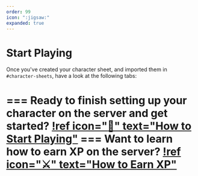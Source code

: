 ```yaml
---
order: 99
icon: ":jigsaw:"
expanded: true
---
```

# Start Playing

Once you've created your character sheet, and imported them in `#character-sheets`, have a look at the following tabs:

=== Ready to finish setting up your character on the server and get started?
[!ref icon=":game_die:" text="How to Start Playing"](start-playing.md)
=== Want to learn how to earn XP on the server?
[!ref icon=":crossed_swords:" text="How to Earn XP"](earn-xp.md)
===
